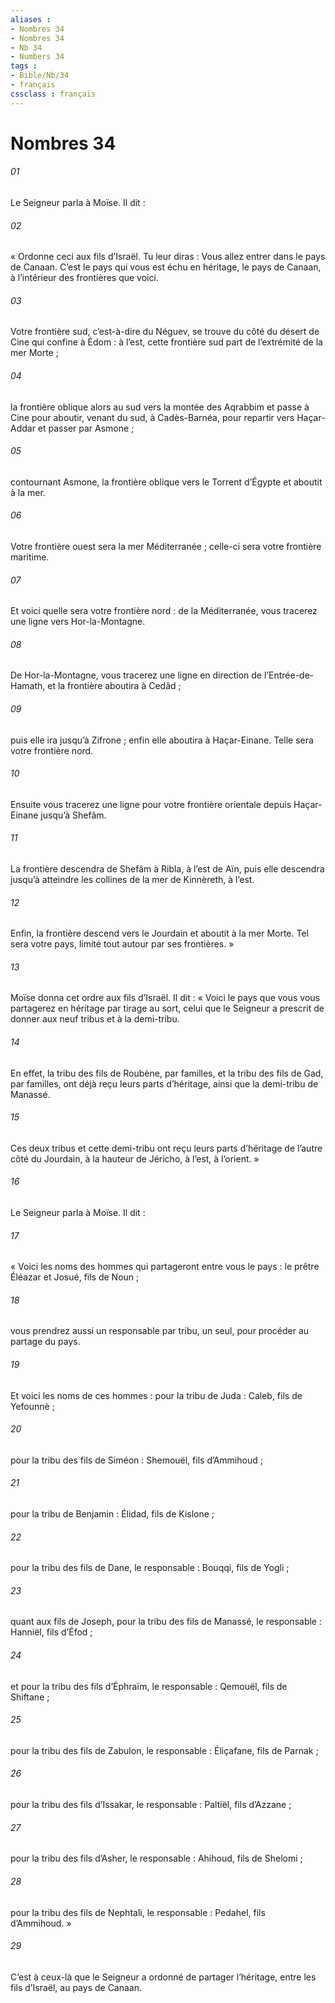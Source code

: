 ```yaml
---
aliases : 
- Nombres 34
- Nombres 34
- Nb 34
- Numbers 34
tags : 
- Bible/Nb/34
- français
cssclass : français
---
```


# Nombres 34

###### 01
Le Seigneur parla à Moïse. Il dit :
###### 02
« Ordonne ceci aux fils d’Israël. Tu leur diras : Vous allez entrer dans le pays de Canaan. C’est le pays qui vous est échu en héritage, le pays de Canaan, à l’intérieur des frontières que voici.
###### 03
Votre frontière sud, c’est-à-dire du Néguev, se trouve du côté du désert de Cine qui confine à Édom : à l’est, cette frontière sud part de l’extrémité de la mer Morte ;
###### 04
la frontière oblique alors au sud vers la montée des Aqrabbim et passe à Cine pour aboutir, venant du sud, à Cadès-Barnéa, pour repartir vers Haçar-Addar et passer par Asmone ;
###### 05
contournant Asmone, la frontière oblique vers le Torrent d’Égypte et aboutit à la mer.
###### 06
Votre frontière ouest sera la mer Méditerranée ; celle-ci sera votre frontière maritime.
###### 07
Et voici quelle sera votre frontière nord : de la Méditerranée, vous tracerez une ligne vers Hor-la-Montagne.
###### 08
De Hor-la-Montagne, vous tracerez une ligne en direction de l’Entrée-de-Hamath, et la frontière aboutira à Cedâd ;
###### 09
puis elle ira jusqu’à Zifrone ; enfin elle aboutira à Haçar-Einane. Telle sera votre frontière nord.
###### 10
Ensuite vous tracerez une ligne pour votre frontière orientale depuis Haçar-Einane jusqu’à Shefâm.
###### 11
La frontière descendra de Shefâm à Ribla, à l’est de Aïn, puis elle descendra jusqu’à atteindre les collines de la mer de Kinnèreth, à l’est.
###### 12
Enfin, la frontière descend vers le Jourdain et aboutit à la mer Morte. Tel sera votre pays, limité tout autour par ses frontières. »
###### 13
Moïse donna cet ordre aux fils d’Israël. Il dit : « Voici le pays que vous vous partagerez en héritage par tirage au sort, celui que le Seigneur a prescrit de donner aux neuf tribus et à la demi-tribu.
###### 14
En effet, la tribu des fils de Roubène, par familles, et la tribu des fils de Gad, par familles, ont déjà reçu leurs parts d’héritage, ainsi que la demi-tribu de Manassé.
###### 15
Ces deux tribus et cette demi-tribu ont reçu leurs parts d’héritage de l’autre côté du Jourdain, à la hauteur de Jéricho, à l’est, à l’orient. »
###### 16
Le Seigneur parla à Moïse. Il dit :
###### 17
« Voici les noms des hommes qui partageront entre vous le pays : le prêtre Éléazar et Josué, fils de Noun ;
###### 18
vous prendrez aussi un responsable par tribu, un seul, pour procéder au partage du pays.
###### 19
Et voici les noms de ces hommes :
pour la tribu de Juda : Caleb, fils de Yefounnè ;
###### 20
pour la tribu des fils de Siméon : Shemouël, fils d’Ammihoud ;
###### 21
pour la tribu de Benjamin : Élidad, fils de Kislone ;
###### 22
pour la tribu des fils de Dane, le responsable : Bouqqi, fils de Yogli ;
###### 23
quant aux fils de Joseph, pour la tribu des fils de Manassé, le responsable : Hanniël, fils d’Éfod ;
###### 24
et pour la tribu des fils d’Éphraïm, le responsable : Qemouël, fils de Shiftane ;
###### 25
pour la tribu des fils de Zabulon, le responsable : Éliçafane, fils de Parnak ;
###### 26
pour la tribu des fils d’Issakar, le responsable : Paltiël, fils d’Azzane ;
###### 27
pour la tribu des fils d’Asher, le responsable : Ahihoud, fils de Shelomi ;
###### 28
pour la tribu des fils de Nephtali, le responsable : Pedahel, fils d’Ammihoud. »
###### 29
C’est à ceux-là que le Seigneur a ordonné de partager l’héritage, entre les fils d’Israël, au pays de Canaan.
